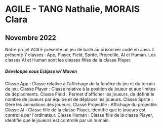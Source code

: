 # AGILE - TANG Nathalie, MORAIS Clara
## Novembre 2022


Notre projet AGILE présente un jeu de balle au prisonnier codé en Java.
Il présente 7 classes : App, Player, Field, Sprite, Projectile, AI et Human. Les classes AI et Human sont les classes filles de la classe Player.

##### Développé sous Eclipse w/ Maven

Classe App : Classe relative à l'affichage de la fenêtre du jeu et du terrain de jeu.
Classe Player : Classe relative à la position du joueur et aux limites de déplacments.
Classe Field : Permet d'afficher les joueurs, de définir le nombre de joueurs par équipe et de déplacer les joueurs.
Classe Sprite : Gère les animations des joueurs.
Classe Projectile : Affichage du projectile.
Classe AI : Classe fille de la classe Player, identifie que le joueurs est controllé par l'ordinateur.
Classe Human : Classe fille de la classe Player, identifie que le joueurs est controllé par un humain.

